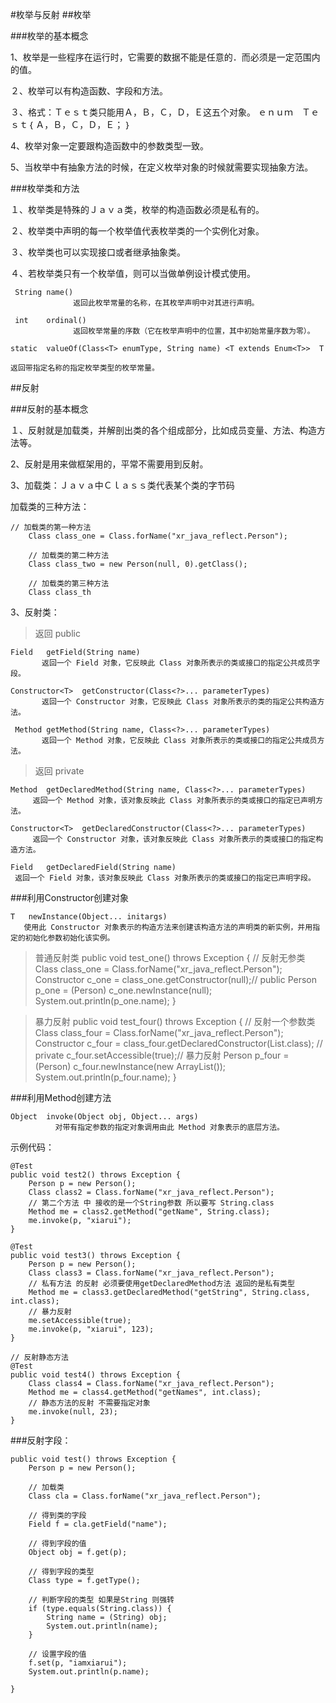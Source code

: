 #枚举与反射
##枚举

###枚举的基本概念

1、枚举是一些程序在运行时，它需要的数据不能是任意的．而必须是一定范围内的值。

２、枚举可以有构造函数、字段和方法。

３、格式：Ｔｅｓｔ类只能用Ａ，Ｂ，Ｃ，Ｄ，Ｅ这五个对象。
	ｅｎｕｍ　Ｔｅｓｔ｛
		Ａ，Ｂ，Ｃ，Ｄ，Ｅ；
	｝

4、枚举对象一定要跟构造函数中的参数类型一致。

5、当枚举中有抽象方法的时候，在定义枚举对象的时候就需要实现抽象方法。

###枚举类和方法

１、枚举类是特殊的Ｊａｖａ类，枚举的构造函数必须是私有的。

２、枚举类中声明的每一个枚举值代表枚举类的一个实例化对象。

３、枚举类也可以实现接口或者继承抽象类。

４、若枚举类只有一个枚举值，则可以当做单例设计模式使用。

	 String	name() 
		          返回此枚举常量的名称，在其枚举声明中对其进行声明。

	 int	ordinal() 
		          返回枚举常量的序数（它在枚举声明中的位置，其中初始常量序数为零）。

	static 	valueOf(Class<T> enumType, String name) <T extends Enum<T>>  T	          
	返回带指定名称的指定枚举类型的枚举常量。



##反射

###反射的基本概念

１、反射就是加载类，并解剖出类的各个组成部分，比如成员变量、方法、构造方法等。

2、反射是用来做框架用的，平常不需要用到反射。

3、加载类：Ｊａｖａ中Ｃｌａｓｓ类代表某个类的字节码

加载类的三种方法：

	// 加载类的第一种方法
		Class class_one = Class.forName("xr_java_reflect.Person");

		// 加载类的第二种方法
		Class class_two = new Person(null, 0).getClass();

		// 加载类的第三种方法
		Class class_th

3、反射类：

>返回 public

	Field	getField(String name) 
		   返回一个 Field 对象，它反映此 Class 对象所表示的类或接口的指定公共成员字段。

	Constructor<T>	getConstructor(Class<?>... parameterTypes) 
		   返回一个 Constructor 对象，它反映此 Class 对象所表示的类的指定公共构造方法。

	 Method	getMethod(String name, Class<?>... parameterTypes) 
	       返回一个 Method 对象，它反映此 Class 对象所表示的类或接口的指定公共成员方法。


>返回 private

	Method	getDeclaredMethod(String name, Class<?>... parameterTypes) 
		 返回一个 Method 对象，该对象反映此 Class 对象所表示的类或接口的指定已声明方法。
	
	Constructor<T>	getDeclaredConstructor(Class<?>... parameterTypes) 
		 返回一个 Constructor 对象，该对象反映此 Class 对象所表示的类或接口的指定构造方法。
	
	Field	getDeclaredField(String name)  
	 返回一个 Field 对象，该对象反映此 Class 对象所表示的类或接口的指定已声明字段。



###利用Constructor创建对象

	T	newInstance(Object... initargs) 
	   使用此 Constructor 对象表示的构造方法来创建该构造方法的声明类的新实例，并用指定的初始化参数初始化该实例。

>普通反射类
	public void test_one() throws Exception {
			// 反射无参类
			Class class_one = Class.forName("xr_java_reflect.Person");
			Constructor c_one = class_one.getConstructor(null);// public
			Person p_one = (Person) c_one.newInstance(null);
			System.out.println(p_one.name);
		}

>暴力反射
	public void test_four() throws Exception {
		// 反射一个参数类
		Class class_four = Class.forName("xr_java_reflect.Person");
		Constructor c_four = class_four.getDeclaredConstructor(List.class); // private
		c_four.setAccessible(true);// 暴力反射
		Person p_four = (Person) c_four.newInstance(new ArrayList());
		System.out.println(p_four.name);
	}


###利用Method创建方法


	Object	invoke(Object obj, Object... args) 
	          对带有指定参数的指定对象调用由此 Method 对象表示的底层方法。

示例代码：

	@Test
	public void test2() throws Exception {
		Person p = new Person();
		Class class2 = Class.forName("xr_java_reflect.Person");
		// 第二个方法 中 接收的是一个String参数 所以要写 String.class
		Method me = class2.getMethod("getName", String.class);
		me.invoke(p, "xiarui");
	}

	@Test
	public void test3() throws Exception {
		Person p = new Person();
		Class class3 = Class.forName("xr_java_reflect.Person");
		// 私有方法 的反射 必须要使用getDeclaredMethod方法 返回的是私有类型
		Method me = class3.getDeclaredMethod("getString", String.class, int.class);
		// 暴力反射
		me.setAccessible(true);
		me.invoke(p, "xiarui", 123);
	}

	// 反射静态方法
	@Test
	public void test4() throws Exception {
		Class class4 = Class.forName("xr_java_reflect.Person");
		Method me = class4.getMethod("getNames", int.class);
		// 静态方法的反射 不需要指定对象
		me.invoke(null, 23);
	}

###反射字段：


	public void test() throws Exception {
		Person p = new Person();

		// 加载类
		Class cla = Class.forName("xr_java_reflect.Person");

		// 得到类的字段
		Field f = cla.getField("name");

		// 得到字段的值
		Object obj = f.get(p);

		// 得到字段的类型
		Class type = f.getType();

		// 判断字段的类型 如果是String 则强转
		if (type.equals(String.class)) {
			String name = (String) obj;
			System.out.println(name);
		}

		// 设置字段的值
		f.set(p, "iamxiarui");
		System.out.println(p.name);

	}












